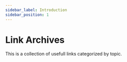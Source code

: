 ```yaml
---
sidebar_label: Introduction
sidebar_position: 1
---
```


# Link Archives

This is a collection of usefull links categorized by topic.